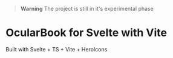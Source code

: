 > **Warning**
> The project is still in it's experimental phase

# OcularBook for Svelte with Vite

Built with Svelte + TS + Vite + HeroIcons
